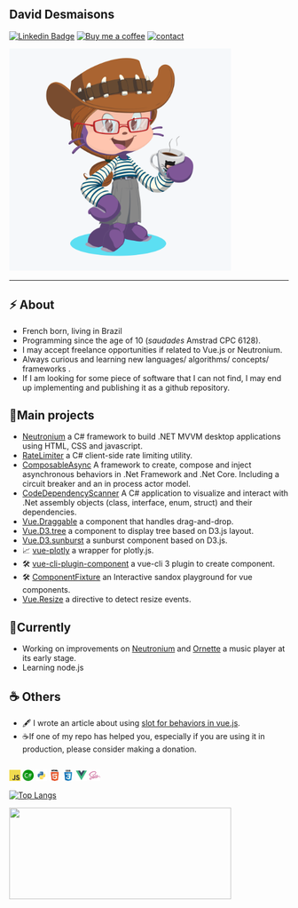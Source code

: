 




## David Desmaisons

[![Linkedin Badge](https://img.shields.io/badge/-LinkedIn-blue?style=flat-square&logo=Linkedin&logoColor=white)](https://www.linkedin.com/in/david-desmaisons-phd-mcp-csm-2b9bb028/)
[![Buy me a coffee](https://img.shields.io/badge/buy%20me%20a-coffee-yellow.svg)](https://www.paypal.com/cgi-bin/webscr?cmd=_donations&business=GYAEKQZJ4FQT2&currency_code=USD&source=url)
[![contact](https://img.shields.io/badge/contact-email-green)](mailto:desmaisons_david@hotmail.com?subject=Contact%20github)

<img align="right
" src="https://raw.githubusercontent.com/David-Desmaisons/David-Desmaisons/master/octocat.png" alt="my octocat" width="400"/>

---

## ⚡ About
- French born, living in Brazil
- Programming since the age of 10 (*saudades*  Amstrad CPC 6128).
- I may accept freelance opportunities if related to Vue.js or Neutronium.
- Always curious and learning new languages/ algorithms/ concepts/ frameworks . 
- If I am looking for some piece of software that I can not find, I may end up implementing and publishing it as a github repository.

## 🚀Main projects
* [Neutronium](https://github.com/NeutroniumCore/Neutronium) a C# framework to build .NET MVVM desktop applications using HTML, CSS and javascript.
* [RateLimiter](https://github.com/David-Desmaisons/RateLimiter) a C# client-side rate limiting utility.
* [ComposableAsync](https://github.com/David-Desmaisons/ComposableAsync) A framework to create, compose and inject asynchronous behaviors in .Net Framework and .Net Core. Including a circuit breaker and an in process actor model.
* [CodeDependencyScanner](https://github.com/David-Desmaisons/CodeDependencyScanner) A C# application to visualize and interact with .Net assembly objects (class, interface, enum, struct) and their dependencies.
* [Vue.Draggable](https://github.com/SortableJS/Vue.Draggable) a component that handles drag-and-drop.
* [Vue.D3.tree](https://github.com/David-Desmaisons/Vue.D3.tree) a component to display tree based on D3.js layout.
* [Vue.D3.sunburst](https://github.com/David-Desmaisons/Vue.D3.sunburst) a sunburst component based on D3.js.
* 📈 [vue-plotly](https://github.com/David-Desmaisons/vue-plotly) a wrapper for plotly.js.
* 🛠️ [vue-cli-plugin-component](https://github.com/David-Desmaisons/vue-cli-plugin-component) a vue-cli 3 plugin to create component.
* 🛠️ [ComponentFixture](https://github.com/David-Desmaisons/ComponentFixture) an Interactive sandox playground for vue components.
* [Vue.Resize](https://github.com/David-Desmaisons/Vue.resize) a directive to detect resize events.


## 🔭Currently
* Working on improvements on [Neutronium](https://github.com/NeutroniumCore/Neutronium) and [Ornette](https://github.com/David-Desmaisons/Ornette) a music player at its early stage.
* Learning node.js

## ☕ Others
* 🖋 I wrote an article about using [slot for behaviors in vue.js](https://www.digitalocean.com/community/tutorials/vuejs-renderless-behavior-slots).
* ☕If one of my repo has helped you, especially if you are using it in production, please consider making a donation.

## 

<code><img height="20" src="https://raw.githubusercontent.com/github/explore/80688e429a7d4ef2fca1e82350fe8e3517d3494d/topics/javascript/javascript.png"></code>
<code><img height="20" src="https://raw.githubusercontent.com/github/explore/80688e429a7d4ef2fca1e82350fe8e3517d3494d/topics/csharp/csharp.png"></code>
<code><img height="20" src="https://raw.githubusercontent.com/github/explore/80688e429a7d4ef2fca1e82350fe8e3517d3494d/topics/python/python.png"></code>
<code><img height="20" src="https://raw.githubusercontent.com/github/explore/80688e429a7d4ef2fca1e82350fe8e3517d3494d/topics/html/html.png"></code>
<code><img height="20" src="https://raw.githubusercontent.com/github/explore/80688e429a7d4ef2fca1e82350fe8e3517d3494d/topics/css/css.png"></code>
<code><img height="20" src="https://raw.githubusercontent.com/github/explore/80688e429a7d4ef2fca1e82350fe8e3517d3494d/topics/vue/vue.png"></code>
<code><img height="20" src="https://raw.githubusercontent.com/github/explore/80688e429a7d4ef2fca1e82350fe8e3517d3494d/topics/sass/sass.png"></code>

[![Top Langs](https://github-readme-stats.vercel.app/api/top-langs/?username=David-Desmaisons&hide=Jupyter%20notebook,apacheconf&layout=compact)](https://github.com/anuraghazra/github-readme-stats)

<img  width="400" height="165" src="https://github-readme-stats.vercel.app/api?username=David-Desmaisons&show_icons=true&hide_border=false&line_height=20&title_color=0366d6&icon_color=1b93c9&show_owner=true&include_all_commits=true"/>


